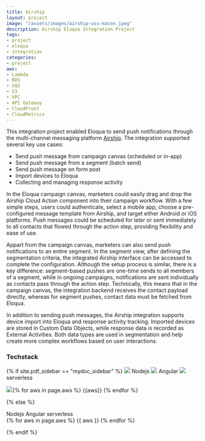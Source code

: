 ```yaml
---
title: Airship
layout: project
image: "/assets/images/airship-uss-macon.jpeg"
description: Airship Eloqua Integration Project
tags:
- project
- eloqua
- integration
categories:
- project
aws:
- Lambda
- RDS
- SQS
- S3
- VPC
- API Gateway
- CloudFront
- CloudMetrics
---
```


This integration project enabled Eloqua to send push notifications through the multi-channel messaging platform [Airship](https://www.airship.com/).
The integration supported several key use cases:

* Send push message from campaign canvas (scheduled or in-app)
* Send push message from a segment (batch send)
* Send push message on form post
* Import devices to Eloqua
* Collecting and managing response activity

In the Eloqua campaign canvas, marketers could easily drag and drop the Airship Cloud Action component into their campaign workflow. 
With a few simple steps, users could authenticate, select a mobile app, choose a pre-configured message template from Airship, and 
target either Android or iOS platforms. Push messages could be scheduled for later or sent immediately to all contacts that flowed 
through the action step, providing flexibility and ease of use.

Appart from the campaign canvas, marketers can also send push notifications to an entire segment. In the segment view, after defining 
the segmentation criteria, the integrated Airship interface can be accessed to complete the configuration. Although the setup process 
is similar, there is a key difference: segment-based pushes are one-time sends to all members of a segment, while in ongoing campaigns, 
notifications are sent individually as contacts pass through the action step. Technically, this means that in the campaign canvas, 
the integration backend receives the contact payload directly, whereas for segment pushes, contact data must be fetched from Eloqua.

In addition to sending push messages, the Airship integration supports device import into Eloqua and response activity tracking. 
Imported devices are stored in Custom Data Objects, while response data is recorded as External Activities. Both data types are 
used in segmentation and help create more complex workflows based on user interactions.

### Techstack

{% if site.pdf_sidebar == "mydoc_sidebar" %}
<span class="label label-default">
    <img class="tech-badge" src="/mydoc-pdf{{site.data.vars.nodejs-image}}"> Nodejs
</span>
<span class="label label-info">
    <img class="tech-badge" src="/mydoc-pdf{{site.data.vars.angular-image}}"> Angular
</span>
<span class="label label-primary">
    <img class="tech-badge" src="/mydoc-pdf{{site.data.vars.serverless-image}}"> serverless
</span>
        
<img class="tech-badge" src="/mydoc-pdf{{site.data.vars.aws-image}}">{% for aws in page.aws %}
<span class="label label-warning"> {{aws}} </span>{% endfor %}
    
{% else %}

<div class="tags are-medium">
   <span class="tag is-info is-light"> Nodejs</span>
   <span class="tag is-primary is-light"> Angular</span>
   <span class="tag is-primary is-light"> serverless</span>
</div>


<div class="tags are-medium">
   {% for aws in page.aws %}
   <span class="tag is-warning is-light">{{ aws }}</span>
   {% endfor %}
</div>

{% endif %}
